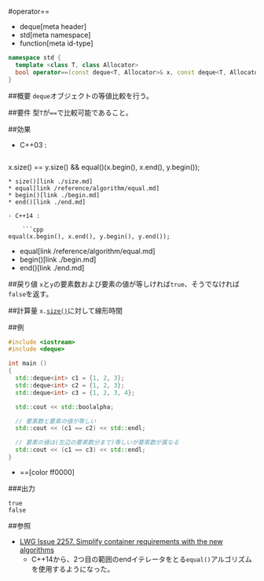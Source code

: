 #operator==
* deque[meta header]
* std[meta namespace]
* function[meta id-type]

```cpp
namespace std {
  template <class T, class Allocator>
  bool operator==(const deque<T, Allocator>& x, const deque<T, Allocator>& y);
}
```

##概要
`deque`オブジェクトの等値比較を行う。


##要件
型`T`が`==`で比較可能であること。


##効果
- C++03 :

    ```cpp
x.size() == y.size() && equal()(x.begin(), x.end(), y.begin());
```
* size()[link ./size.md]
* equal[link /reference/algorithm/equal.md]
* begin()[link ./begin.md]
* end()[link ./end.md]

- C++14 :

    ```cpp
equal(x.begin(), x.end(), y.begin(), y.end());
```
* equal[link /reference/algorithm/equal.md]
* begin()[link ./begin.md]
* end()[link ./end.md]


##戻り値
`x`と`y`の要素数および要素の値が等しければ`true`、そうでなければ`false`を返す。


##計算量
`x.`[`size()`](size.md)に対して線形時間


##例
```cpp
#include <iostream>
#include <deque>

int main ()
{
  std::deque<int> c1 = {1, 2, 3};
  std::deque<int> c2 = {1, 2, 3};
  std::deque<int> c3 = {1, 2, 3, 4};

  std::cout << std::boolalpha;

  // 要素数と要素の値が等しい
  std::cout << (c1 == c2) << std::endl;

  // 要素の値は(左辺の要素数分まで)等しいが要素数が異なる
  std::cout << (c1 == c3) << std::endl;
}
```
* ==[color ff0000]

###出力
```
true
false
```

##参照
- [LWG Issue 2257. Simplify container requirements with the new algorithms](http://www.open-std.org/jtc1/sc22/wg21/docs/lwg-defects.html#2257)
    - C++14から、2つ目の範囲のendイテレータをとる`equal()`アルゴリズムを使用するようになった。

